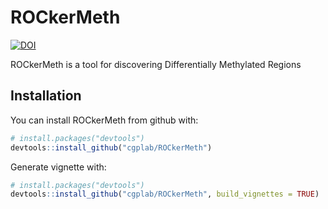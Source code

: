 # ROCkerMeth
[![DOI](https://zenodo.org/badge/DOI/10.5281/zenodo.2586589.svg)](https://doi.org/10.5281/zenodo.2586588)

ROCkerMeth is a tool for discovering Differentially Methylated Regions

## Installation

You can install ROCkerMeth from github with:

``` r
# install.packages("devtools")
devtools::install_github("cgplab/ROCkerMeth")
```

Generate vignette with:

``` r
# install.packages("devtools")
devtools::install_github("cgplab/ROCkerMeth", build_vignettes = TRUE)
```

